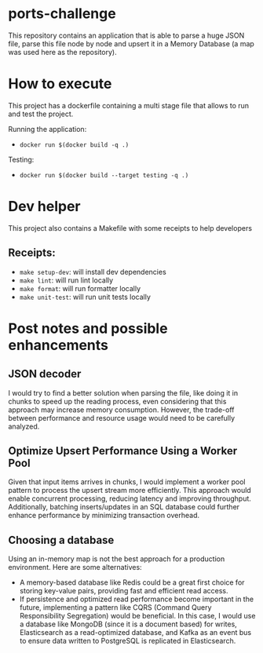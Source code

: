 # ports-challenge

This repository contains an application that is able to parse a huge JSON file, parse this file node by node and upsert it in a Memory Database (a map was used here as the repository).

# How to execute

This project has a dockerfile containing a multi stage file that allows to run and test the project.

Running the application:
- `docker run $(docker build -q .)`

Testing:
- `docker run $(docker build --target testing -q .)`

# Dev helper

This project also contains a Makefile with some receipts to help developers

## Receipts:
- `make setup-dev`: will install dev dependencies
- `make lint`: will run lint locally
- `make format`: will run formatter locally
- `make unit-test`: will run unit tests locally 

# Post notes and possible enhancements

## JSON decoder

I would try to find a better solution when parsing the file, like doing it in chunks to speed up the reading process, even considering that this approach may increase memory consumption. However, the trade-off between performance and resource usage would need to be carefully analyzed.

## Optimize Upsert Performance Using a Worker Pool 

Given that input items arrives in chunks, I would implement a worker pool pattern to process the upsert stream more efficiently. This approach would enable concurrent processing, reducing latency and improving throughput. Additionally, batching inserts/updates in an SQL database could further enhance performance by minimizing transaction overhead.

## Choosing a database

Using an in-memory map is not the best approach for a production environment. Here are some alternatives:

- A memory-based database like Redis could be a great first choice for storing key-value pairs, providing fast and efficient read access.
- If persistence and optimized read performance become important in the future, implementing a pattern like CQRS (Command Query Responsibility Segregation) would be beneficial. In this case, I would use a database like MongoDB (since it is a document based) for writes, Elasticsearch as a read-optimized database, and Kafka as an event bus to ensure data written to PostgreSQL is replicated in Elasticsearch.
